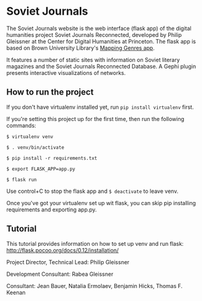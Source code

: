 # Soviet Journals

The Soviet Journals website is the web interface (flask app) of the digital humanities project Soviet Journals Reconnected, developed by Philip Gleissner at the Center for Digital Humanities at Princeton. The flask app is based on Brown University Library's [Mapping Genres app](https://github.com/Brown-University-Library/mapping-genres-website).

It features a number of static sites with information on Soviet literary magazines and the Soviet Journals Reconnected Database. A Gephi plugin presents interactive visualizations of networks.

## How to run the project

If you don't have virtualenv installed yet, run `pip install virtualenv` first.

If you're setting this project up for the first time, then run the following commands:

`$ virtualenv venv`

`$ . venv/bin/activate`

`$ pip install -r requirements.txt`

`$ export FLASK_APP=app.py`

`$ flask run`

Use control+C to stop the flask app and `$ deactivate` to leave venv.

Once you've got your virtualenv set up wit flask, you can skip pip installing requirements and exporting app.py.

## Tutorial

This tutorial provides information on how to set up venv and run flask: http://flask.pocoo.org/docs/0.12/installation/


Project Director, Technical Lead: Philip Gleissner

Development Consultant: Rabea Gleissner

Consultant: Jean Bauer, Natalia Ermolaev, Benjamin Hicks, Thomas F. Keenan

